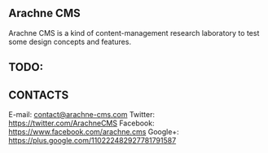 Arachne CMS
----------------------------------------

Arachne CMS is a kind of content-management research laboratory to test some design concepts and
features.



TODO:
----------------------------------------



CONTACTS
----------------------------------------
E-mail: contact@arachne-cms.com
Twitter: https://twitter.com/ArachneCMS
Facebook: https://www.facebook.com/arachne.cms
Google+: https://plus.google.com/110222482927781791587
